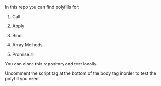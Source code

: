 In this repo you can find polyfills for:

1. Call

2. Apply

3. Bind

4. Array Methods

5. Promise.all

You can clone this repository and test locally.

Uncomment the script tag at the bottom of the body tag inorder to test the polyfill you need
